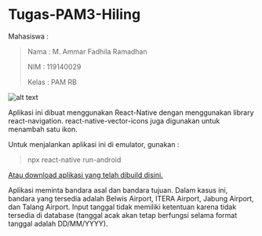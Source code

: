 # Tugas-PAM3-Hiling

 Mahasiswa :
> Nama   : M. Ammar Fadhila Ramadhan
> 
> NIM    : 119140029
> 
> Kelas  : PAM RB

![alt text](https://github.com/usagi13/Tugas-PAM3-Hiling/blob/main/logo/ayayo.png)

Aplikasi ini dibuat menggunakan React-Native dengan menggunakan library react-navigation. react-native-vector-icons juga digunakan untuk menambah satu ikon.

Untuk menjalankan aplikasi ini di emulator, gunakan :

> npx react-native run-android

[Atau download aplikasi yang telah dibuild disini.](https://github.com/usagi13/Tugas-PAM3-Hiling/blob/main/PAM%20Ammar.apk)

Aplikasi meminta bandara asal dan bandara tujuan. Dalam kasus ini, bandara yang tersedia adalah Belwis Airport, ITERA Airport, Jabung Airport, dan Talang Airport. Input tanggal tidak memiliki ketentuan karena tidak tersedia di database (tanggal acak akan tetap berfungsi selama format tanggal adalah DD/MM/YYYY).
